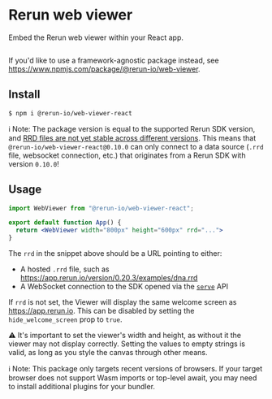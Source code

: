 # Rerun web viewer

Embed the Rerun web viewer within your React app.

<p align="center">
  <picture>
    <img src="https://static.rerun.io/opf_screenshot/bee51040cba93c0bae62ef6c57fa703704012a41/full.png" alt="">
    <source media="(max-width: 480px)" srcset="https://static.rerun.io/opf_screenshot/bee51040cba93c0bae62ef6c57fa703704012a41/480w.png">
    <source media="(max-width: 768px)" srcset="https://static.rerun.io/opf_screenshot/bee51040cba93c0bae62ef6c57fa703704012a41/768w.png">
    <source media="(max-width: 1024px)" srcset="https://static.rerun.io/opf_screenshot/bee51040cba93c0bae62ef6c57fa703704012a41/1024w.png">
    <source media="(max-width: 1200px)" srcset="https://static.rerun.io/opf_screenshot/bee51040cba93c0bae62ef6c57fa703704012a41/1200w.png">
  </picture>
</p>

If you'd like to use a framework-agnostic package instead, see <https://www.npmjs.com/package/@rerun-io/web-viewer>.

## Install

```
$ npm i @rerun-io/web-viewer-react
```

ℹ️ Note:
The package version is equal to the supported Rerun SDK version, and [RRD files are not yet stable across different versions](https://github.com/rerun-io/rerun/issues/6410).
This means that `@rerun-io/web-viewer-react@0.10.0` can only connect to a data source (`.rrd` file, websocket connection, etc.) that originates from a Rerun SDK with version `0.10.0`!

## Usage

```jsx
import WebViewer from "@rerun-io/web-viewer-react";

export default function App() {
  return <WebViewer width="800px" height="600px" rrd="...">
}
```

The `rrd` in the snippet above should be a URL pointing to either:
- A hosted `.rrd` file, such as <https://app.rerun.io/version/0.20.3/examples/dna.rrd>
- A WebSocket connection to the SDK opened via the [`serve`](https://www.rerun.io/docs/reference/sdk/operating-modes#serve) API

If `rrd` is not set, the Viewer will display the same welcome screen as <https://app.rerun.io>.
This can be disabled by setting the `hide_welcome_screen` prop to `true`.

⚠ It's important to set the viewer's width and height, as without it the viewer may not display correctly.
Setting the values to empty strings is valid, as long as you style the canvas through other means.

ℹ️ Note:
This package only targets recent versions of browsers.
If your target browser does not support Wasm imports or top-level await, you may need to install additional plugins for your bundler.
